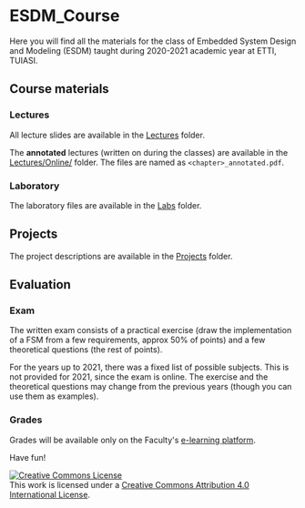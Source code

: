 # ESDM_Course

Here you will find all the materials for the class of Embedded System Design and Modeling (ESDM) taught during 2020-2021
academic year at ETTI, TUIASI.

## Course materials 

### Lectures 

All lecture slides are available in the [Lectures](Lectures/) folder.

The **annotated** lectures (written on during the classes) are available in the [Lectures/Online/](Lectures/Online) folder.
The files are named as `<chapter>_annotated.pdf`.

### Laboratory

The laboratory files are available in the [Labs](Labs/) folder.

## Projects

The project descriptions are available in the [Projects](Projects/) folder.

## Evaluation

### Exam

The written exam consists of a practical exercise (draw the implementation of a FSM from a few requirements, approx 50% of points) and a few theoretical questions (the rest of points). 

For the years up to 2021, there was a fixed list of possible subjects. This is not provided for 2021, since the exam is online. The exercise and the theoretical questions may change from the previous years (though you can use them as examples).


### Grades

Grades will be available only on the Faculty's [e-learning platform](edu.etti.tuiasi.ro).

Have fun!

<a rel="license" href="http://creativecommons.org/licenses/by/4.0/"><img alt="Creative Commons License" style="border-width:0" src="https://i.creativecommons.org/l/by/4.0/88x31.png" /></a><br />This work is licensed under a <a rel="license" href="http://creativecommons.org/licenses/by/4.0/">Creative Commons Attribution 4.0 International License</a>.


